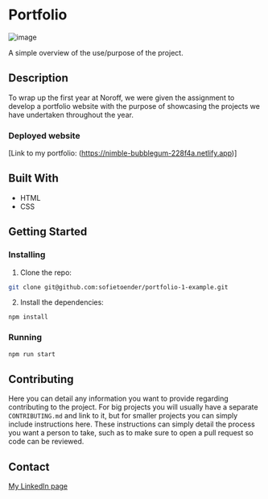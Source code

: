 # Portfolio

![image](https://user-images.githubusercontent.com/52622303/164316813-4b12d99f-aeb7-4069-85cf-e72b3a50ac99.png)

A simple overview of the use/purpose of the project.

## Description

To wrap up the first year at Noroff, we were given the assignment to develop a portfolio website with the purpose of showcasing the projects we have undertaken throughout the year.

### Deployed website
 [Link to my portfolio: (https://nimble-bubblegum-228f4a.netlify.app)]


## Built With


- HTML
- CSS

## Getting Started

### Installing

1. Clone the repo:

```bash
git clone git@github.com:sofietoender/portfolio-1-example.git
```

2. Install the dependencies:

```
npm install
```

### Running

```bash
npm run start
```

## Contributing

Here you can detail any information you want to provide regarding contributing to the project. For big projects you will usually have a separate `CONTRIBUTING.md` and link to it, but for smaller projects you can simply include instructions here. These instructions can simply detail the process you want a person to take, such as to make sure to open a pull request so code can be reviewed.

## Contact
[My LinkedIn page](https://www.linkedin.com/in/sofie-t%C3%B8nder-5ab44a23b)


